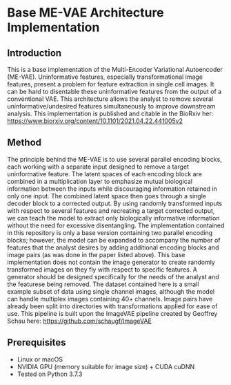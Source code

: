 # Base ME-VAE Architecture Implementation
## Introduction
This is a base implementation of the Multi-Encoder Variational Autoencoder (ME-VAE). Uninformative features, especially transformational image features, present a problem for feature extraction in single cell images. It can be hard to disentable these uninformative features from the output of a conventional VAE. This architecture allows the analyst to remove several uninformative/undesired features simultaneously to improve downstream analysis.
This implementation is published and citable in the BioRxiv her: https://www.biorxiv.org/content/10.1101/2021.04.22.441005v2



## Method
The principle behind the ME-VAE is to use several parallel encoding blocks, each working with a separate input designed to remove a target uninformative feature. The latent spaces of each encoding block are combined in a multiplication layer to emphasize mutual biological information between the inputs while discouraging information retained in only one input. The combined latent space then goes through a single decoder block to a corrected output. By using randomly transformed inputs with respect to several features and recreating a target corrected output, we can teach the model to extract only biologically informative information without the need for excessive disentangling.
The implementation contained in this repository is only a base version containing two parallel encoding blocks; however, the model can be expanded to accompany the number of features that the analyst desires by adding additional encoding blocks and image pairs (as was done in the paper listed above). This base implementation does not contain the image generator to create randomly transformed images on they fly with respect to specific features. A generator should be designed specifically for the needs of the analyst and the featurese being removed. The dataset contained here is a  small example subset of data using single channel images, although the model can handle multiplex images containing 40+ channels. Image pairs have already been split into directories with transformations applied for ease of use. This pipeline is built upon the ImageVAE pipeline created by Geoffrey Schau here: https://github.com/schaugf/ImageVAE

## Prerequisites
- Linux or macOS
- NVIDIA GPU (memory suitable for image size) + CUDA cuDNN
- Tested on Python 3.7.3










